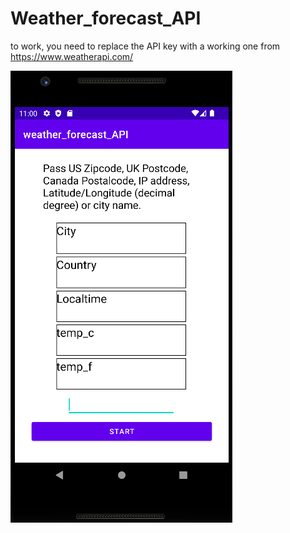 # Weather_forecast_API

to work, you need to replace the API key with a working one
from https://www.weatherapi.com/

![Screenshot_4.png](Screenshot_4.png)
